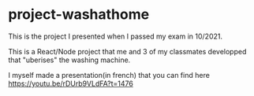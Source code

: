 # project-washathome

This is the project I presented when I passed my exam in 10/2021.

This is a React/Node project that me and 3 of my classmates developped that "uberises" the washing machine.

I myself made a presentation(in french) that you can find here https://youtu.be/rDUrb9VLdFA?t=1476
